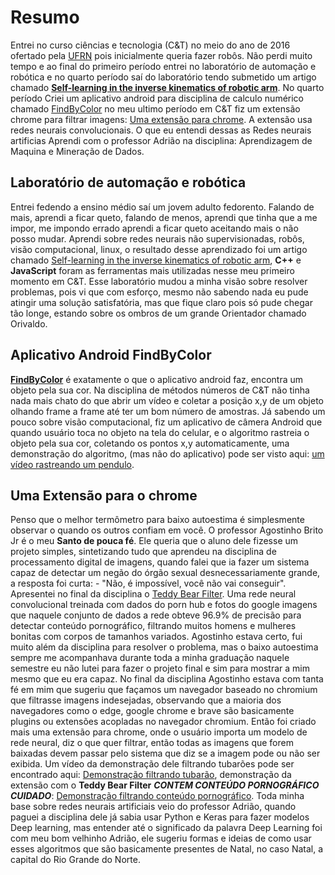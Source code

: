 # Resumo

Entrei no curso ciências e tecnologia (C&T) no meio do ano de 2016 ofertado pela [UFRN](https://www.ect.ufrn.br/) pois inicialmente
queria fazer robôs. Não perdi muito tempo e ao final do primeiro período entrei no laboratório de automação e robótica e no quarto período
saí do laboratório tendo submetido um artigo chamado [**Self-learning in the inverse kinematics of robotic arm**][Self-learning in the inverse kinematics of robotic arm]. No quarto período
Criei um aplicativo android para disciplina de calculo numérico chamado [FindByColor][FindByColor] no meu ultimo período em C&T fiz um  extensão chrome para filtrar imagens: [Uma extensão para chrome](https://github.com/samuel-cavalcanti/an-chrome-extension/blob/master/Uma_Extens_o_chrome_que_filtra_imagens_usando_redes_neurais_convolucionais__1_.pdf). A extensão usa redes neurais convolucionais. O que eu entendi dessas as Redes neurais artificias Aprendi com o professor Adrião na disciplina: Aprendizagem de Maquina e Mineração de Dados.



## Laboratório de automação e robótica
Entrei fedendo a ensino médio saí um jovem adulto fedorento. Falando de mais, aprendi a ficar queto, falando de menos, aprendi que tinha que a me impor, me impondo errado aprendi a ficar queto aceitando mais o não posso mudar. Aprendi sobre redes neurais não supervisionadas, robôs, visão computacional, linux, o resultado desse aprendizado foi um artigo chamado [Self-learning in the inverse kinematics of robotic arm][Self-learning in the inverse kinematics of robotic arm], __C++__ e __JavaScript__ foram as ferramentas mais utilizadas nesse meu primeiro momento em C&T. Esse laboratório mudou a minha visão sobre resolver problemas, pois vi que com esforço, mesmo não sabendo nada eu pude atingir uma solução satisfatória, mas que fique claro pois só pude chegar tão longe, estando sobre os ombros de um grande Orientador chamado Orivaldo.

## Aplicativo Android FindByColor
[**FindByColor**][FindByColor] é exatamente o que o aplicativo android faz, encontra um objeto pela sua cor.
Na disciplina de métodos números de C&T não tinha nada mais chato do que abrir um vídeo e coletar a posição x,y de um objeto olhando frame a frame até ter um
bom número de amostras. Já sabendo um pouco sobre visão computacional, fiz um aplicativo de câmera Android que quando usuário toca no objeto na tela do celular, e o algoritmo rastreia o objeto pela sua cor, coletando os pontos x,y automaticamente, uma demonstração do algoritmo, (mas não do aplicativo) pode ser visto aqui: [um vídeo rastreando um pendulo](https://www.youtube.com/watch?v=QERPhyaCtpk&ab_channel=SamuelCavalcanti).


## Uma Extensão para o chrome
Penso que o melhor termômetro para baixo autoestima é simplesmente observar o quando os outros confiam em você. O professor Agostinho Brito Jr é o meu **Santo de pouca fé**.
Ele queria que o aluno dele fizesse um projeto simples, sintetizando tudo que aprendeu na disciplina de processamento digital de imagens, quando falei que ia
fazer um sistema capaz de detectar um negão do órgão sexual desnecessariamente grande, a resposta foi curta: - "Não, é impossível, você não vai conseguir". Apresentei no final da disciplina o [Teddy Bear Filter](https://github.com/samuel-cavalcanti/teddy_bear_filter). Uma rede neural convolucional treinada com dados
do porn hub e fotos do google imagens que naquele conjunto de dados a rede obteve 96.9% de precisão para detectar conteúdo pornográfico, filtrando muitos homens e mulheres bonitas com corpos de tamanhos variados. Agostinho estava certo, fui muito além da disciplina para resolver o problema, mas o baixo autoestima sempre me acompanhava durante toda a minha graduação naquele semestre eu não lutei para fazer o projeto final e sim para mostrar a mim mesmo que eu era capaz. No final da disciplina Agostinho estava com tanta fé em mim que sugeriu que façamos um navegador baseado no chromium que filtrasse imagens indesejadas, observando que a maioria dos navegadores como o edge, google chrome e brave são basicamente plugins ou extensões acopladas no navegador chromium.
Então foi criado mais uma extensão para chrome, onde o usuário importa um modelo de rede neural, diz o que quer filtrar, então todas as imagens que forem baixadas devem passar pelo sistema que diz se a imagem pode ou não ser exibida. Um vídeo da demonstração dele filtrando tubarões pode ser encontrado aqui: [Demonstração filtrando tubarão](https://vimeo.com/454629223), demonstração da extensão com o **Teddy Bear Filter** **_CONTEM CONTEÚDO PORNOGRÁFICO CUIDADO_**: [Demonstração filtrando conteúdo pornográfico](https://vimeo.com/454627349). Toda minha base sobre redes neurais artificiais veio do professor Adrião, quando paguei a
disciplina dele já sabia usar Python e Keras para fazer modelos Deep learning, mas entender até o significado da palavra Deep Learning foi com  meu bom velhinho Adrião, ele sugeriu formas e ideias de como usar esses algoritmos que são basicamente presentes de Natal, no caso Natal, a capital do Rio Grande do Norte.


[Self-learning in the inverse kinematics of robotic arm]:https://ieeexplore.ieee.org/document/8215342
[FindByColor]:https://play.google.com/store/apps/details?id=cavalcanti.samuel.findbycolor2&hl=pt_BR&gl=US